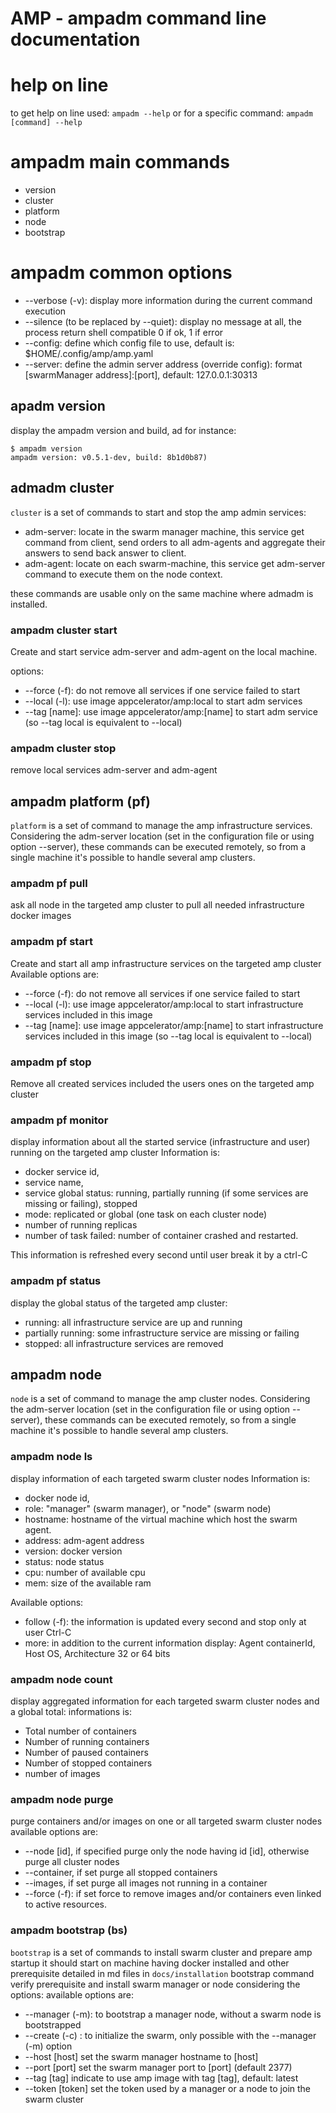 # AMP - ampadm command line documentation


# help on line

to get help on line used: `ampadm --help`
or for a specific command: `ampadm [command] --help`



# ampadm main commands

- version
- cluster
- platform
- node
- bootstrap


# ampadm common options

- --verbose (-v): display more information during the current command execution
- --silence (to be replaced by --quiet): display no message at all, the process return shell compatible 0 if ok, 1 if error
- --config: define which config file to use, default is: $HOME/.config/amp/amp.yaml
- --server: define the admin server address (override config): format [swarmManager address]:[port], default: 127.0.0.1:30313


## apadm version

display the ampadm version and build, ad for instance:

```
$ ampadm version
ampadm version: v0.5.1-dev, build: 8b1d0b87)
```

## admadm cluster

`cluster` is a set of commands to start and stop the amp admin services: 
- adm-server: locate in the swarm manager machine, this service get command from client, send orders to all adm-agents and aggregate their answers to send back answer to client.
- adm-agent: locate on each swarm-machine, this service get adm-server command to execute them on the node context.

these commands are usable only on the same machine where admadm is installed.

### ampadm cluster start

Create and start service adm-server and adm-agent on the local machine.

options:
- --force (-f): do not remove all services if one service failed to start
- --local (-l): use image appcelerator/amp:local to start adm services
- --tag [name]: use image appcelerator/amp:[name] to start adm service (so --tag local is equivalent to --local)

### ampadm cluster stop

remove local services adm-server and adm-agent


## ampadm platform (pf)

`platform` is a set of command to manage the amp infrastructure services. Considering the adm-server location (set in the configuration file or using option --server), these commands can be executed remotely, so from a single machine it's possible to handle several amp clusters.


### ampadm pf pull

ask all node in the targeted amp cluster to pull all needed infrastructure docker images


### ampadm pf start

Create and start all amp infrastructure services on the targeted amp cluster
Available options are:
- --force (-f): do not remove all services if one service failed to start
- --local (-l): use image appcelerator/amp:local to start infrastructure services included in this image
- --tag [name]: use image appcelerator/amp:[name] to start infrastructure services included in this image (so --tag local is equivalent to --local)

### ampadm pf stop

Remove all created services included the users ones on the targeted amp cluster

### ampadm pf monitor

display information about all the started service (infrastructure and user) running on the targeted amp cluster
Information is: 
- docker service id, 
- service name, 
- service global status: running, partially running (if some services are missing or failing), stopped
- mode: replicated or global (one task on each cluster node) 
- number of running replicas
- number of task failed: number of container crashed and restarted.


This information is refreshed every second until user break it by a ctrl-C

### ampadm pf status

display the global status of the targeted amp cluster:
- running: all infrastructure service are up and running
- partially running: some infrastructure service are missing or failing
- stopped: all infrastructure services are removed

## ampadm node

`node` is a set of command to manage the amp cluster nodes. Considering the adm-server location (set in the configuration file or using option --server), these commands can be executed remotely, so from a single machine it's possible to handle several amp clusters.

### ampadm node ls

display information of each targeted swarm cluster nodes 
Information is:
- docker node id, 
- role: "manager" (swarm manager), or "node" (swarm node)
- hostname: hostname of the virtual machine which host the swarm agent.
- address: adm-agent address
- version: docker version
- status: node status
- cpu: number of available cpu
- mem: size of the available ram

Available options:
- follow (-f): the information is updated every second and stop only at user Ctrl-C
- more: in addition to the current information display: Agent containerId, Host OS, Architecture 32 or 64 bits


### ampadm node count

display aggregated information for each targeted swarm cluster nodes and a global total:
informations is:
- Total number of containers
- Number of running containers
- Number of paused containers
- Number of stopped containers
- number of images

### ampadm node purge

purge containers and/or images on one or all targeted swarm cluster nodes
available options are:
- --node [id], if specified purge only the node having id [id], otherwise purge all cluster nodes
- --container, if set purge all stopped containers
- --images, if set purge all images not running in a container
- --force (-f): if set force to remove images and/or containers even linked to active resources. 


### ampadm bootstrap (bs)

`bootstrap` is a set of commands to install swarm cluster and prepare amp startup
it should start on machine having docker installed and other prerequisite detailed in md files in `docs/installation`
bootstrap command verify prerequisite and install swarm manager or node considering the options:
available options are:
- --manager (-m): to bootstrap a manager node, without a swarm node is bootstrapped 
- --create (-c) : to initialize the swarm, only possible with the --manager (-m) option
- --host [host] set the swarm manager hostname to [host]
- --port [port] set the swarm manager port to [port] (default 2377)
- --tag [tag] indicate to use amp image with tag [tag], default: latest
- --token [token] set the token used by a manager or a node to join the swarm cluster

